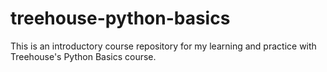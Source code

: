 # treehouse-python-basics
This is an introductory course repository for my learning and practice with Treehouse's Python Basics course.
